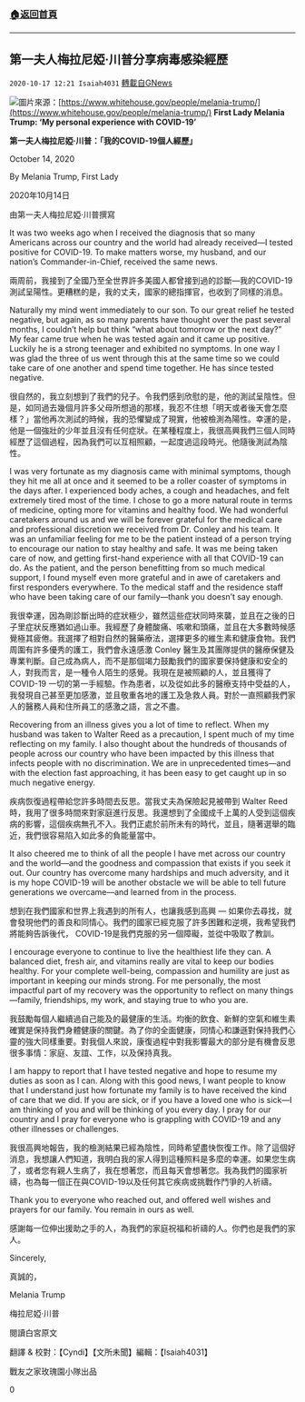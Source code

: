 ###  [:house:返回首頁](https://github.com/ourhimalayas/txt)
---

## 第一夫人梅拉尼婭·川普分享病毒感染經歷
`2020-10-17 12:21 Isaiah4031` [轉載自GNews](https://gnews.org/zh-hant/430636/)

![]()![](https://s3.amazonaws.com/gnews-media-offload/wp-content/uploads/2020/10/17115450/WH_20201012_Malenia_COVID-photo-1.jpeg)圖片來源：[https://www.whitehouse.gov/people/melania-trump/](https://www.whitehouse.gov/people/melania-trump/)
**First Lady Melania Trump: ‘My personal experience with COVID-19’**

**第一夫人梅拉尼婭·川普：「我的COVID-19個人經歷」**

October 14, 2020

By Melania Trump, First Lady

2020年10月14日

由第一夫人梅拉尼婭·川普撰寫

It was two weeks ago when I received the diagnosis that so many Americans across our country and the world had already received—I tested positive for COVID-19. To make matters worse, my husband, and our nation’s Commander-in-Chief, received the same news.

兩周前，我接到了全國乃至全世界許多美國人都曾接到過的診斷—我的COVID-19測試呈陽性。更糟糕的是，我的丈夫，國家的總指揮官，也收到了同樣的消息。

Naturally my mind went immediately to our son. To our great relief he tested negative, but again, as so many parents have thought over the past several months, I couldn’t help but think “what about tomorrow or the next day?” My fear came true when he was tested again and it came up positive. Luckily he is a strong teenager and exhibited no symptoms. In one way I was glad the three of us went through this at the same time so we could take care of one another and spend time together. He has since tested negative.

很自然的，我立刻想到了我們的兒子。令我們感到欣慰的是，他的測試呈陰性。但是，如同過去幾個月許多父母所想過的那樣，我忍不住想「明天或者後天會怎麼樣？」當他再次測試的時候，我的恐懼變成了現實，他被檢測為陽性。幸運的是，他是一個強壯的少年並且沒有任何症狀。在某種程度上，我很高興我們三個人同時經歷了這個過程，因為我們可以互相照顧，一起度過這段時光。他隨後測試為陰性。

I was very fortunate as my diagnosis came with minimal symptoms, though they hit me all at once and it seemed to be a roller coaster of symptoms in the days after. I experienced body aches, a cough and headaches, and felt extremely tired most of the time. I chose to go a more natural route in terms of medicine, opting more for vitamins and healthy food. We had wonderful caretakers around us and we will be forever grateful for the medical care and professional discretion we received from Dr. Conley and his team. It was an unfamiliar feeling for me to be the patient instead of a person trying to encourage our nation to stay healthy and safe. It was me being taken care of now, and getting first-hand experience with all that COVID-19 can do. As the patient, and the person benefitting from so much medical support, I found myself even more grateful and in awe of caretakers and first responders everywhere. To the medical staff and the residence staff who have been taking care of our family—thank you doesn’t say enough.

我很幸運，因為剛診斷出時的症狀極少，雖然這些症狀同時來襲，並且在之後的日子里症狀反應猶如過山車。我經歷了身體酸痛、咳嗽和頭痛，並且在大多數時候感覺極其疲倦。我選擇了相對自然的醫藥療法，選擇更多的維生素和健康食物。我們周圍有許多優秀的護工，我們會永遠感激 Conley 醫生及其團隊提供的醫療保健及專業判斷。自己成為病人，而不是那個竭力鼓勵我們的國家要保持健康和安全的人，對我而言，是一種令人陌生的感覺。我現在是被照顧的人，並且獲得了 COVID-19 一切的第一手經驗。作為患者，以及從如此多的醫療支持中受益的人，我發現自己甚至更加感激，並且敬重各地的護工及急救人員。對於一直照顧我們家人的醫務人員和住所員工的感激之語，言之不盡。

Recovering from an illness gives you a lot of time to reflect. When my husband was taken to Walter Reed as a precaution, I spent much of my time reflecting on my family. I also thought about the hundreds of thousands of people across our country who have been impacted by this illness that infects people with no discrimination. We are in unprecedented times—and with the election fast approaching, it has been easy to get caught up in so much negative energy.

疾病恢復過程帶給您許多時間去反思。當我丈夫為保險起見被帶到 Walter Reed 時，我用了很多時間來對家庭進行反思。我還想到了全國成千上萬的人受到這個疾病的影響，這個疾病無孔不入。我們正處於前所未有的時代，並且，隨著選舉的臨近，我們很容易陷入如此多的負能量當中。

It also cheered me to think of all the people I have met across our country and the world—and the goodness and compassion that exists if you seek it out. Our country has overcome many hardships and much adversity, and it is my hope COVID-19 will be another obstacle we will be able to tell future generations we overcame—and learned from in the process.

想到在我們國家和世界上我遇到的所有人，也讓我感到高興 — 如果你去尋找，就會發現他們的善良和同情心。我們的國家已經克服了許多困難和逆境，我希望我們將能夠告訴後代， COVID-19是我們克服的另一個障礙，並從中吸取了教訓。

I encourage everyone to continue to live the healthiest life they can. A balanced diet, fresh air, and vitamins really are vital to keep our bodies healthy. For your complete well-being, compassion and humility are just as important in keeping our minds strong. For me personally, the most impactful part of my recovery was the opportunity to reflect on many things—family, friendships, my work, and staying true to who you are.

我鼓勵每個人繼續過自己能及的最健康的生活。均衡的飲食、新鮮的空氣和維生素確實是保持我們身體健康的關鍵。為了你的全面健康，同情心和謙遜對保持我們心靈的強大同樣重要。對我個人來說，康復過程中對我影響最大的部分是有機會反思很多事情：家庭、友誼、工作，以及保持真我。

I am happy to report that I have tested negative and hope to resume my duties as soon as I can. Along with this good news, I want people to know that I understand just how fortunate my family is to have received the kind of care that we did. If you are sick, or if you have a loved one who is sick—I am thinking of you and will be thinking of you every day. I pray for our country and I pray for everyone who is grappling with COVID-19 and any other illnesses or challenges.

我很高興地報告，我的檢測結果已經為陰性，同時希望盡快恢復工作。除了這個好消息，我想讓人們知道，我明白我的家人得到這種照料是多麼的幸運。如果您生病了，或者您有親人生病了，我在想著您，而且每天會想著您。我為我們的國家祈禱，也為每一個正在與COVID-19以及任何其它疾病或挑戰作鬥爭的人祈禱。

Thank you to everyone who reached out, and offered well wishes and prayers for our family. You remain in ours as well.

感謝每一位伸出援助之手的人，為我們的家庭祝福和祈禱的人。你們也是我們的家人。

Sincerely,

真誠的，

Melania Trump

梅拉尼婭·川普

閱讀白宮原文

翻譯 & 校對：【Cyndi】【文所未聞】編輯：【Isaiah4031】

戰友之家玫瑰園小隊出品

0
